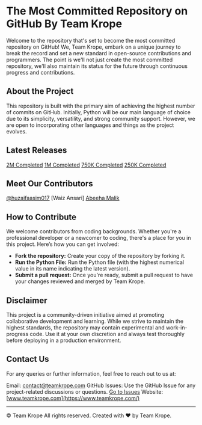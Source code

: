 # The Most Committed Repository on GitHub By Team Krope
Welcome to the repository that's set to become the most committed repository on GitHub! We, Team Krope, embark on a unique journey to break the record and set a new standard in open-source contributions and programmers. The point is we'll not just create the most committed repository, we'll also maintain its status for the future through continuous progress and contributions.

## About the Project
This repository is built with the primary aim of achieving the highest number of commits on GitHub. Initially, Python will be our main language of choice due to its simplicity, versatility, and strong community support. However, we are open to incorporating other languages and things as the project evolves.

## Latest Releases
[2M Completed](https://github.com/teamkrope/kommit/releases/2M)
[1M Completed](https://github.com/teamkrope/kommit/releases/1M)
[750K Completed](https://github.com/teamkrope/kommit/releases/750K)
[250K Completed](https://github.com/teamkrope/kommit/releases/250K)

## Meet Our Contributors
[@huzaifaasim017](https://huzaifa.teamkrope.com/)
[Waiz Ansari]
[Abeeha Malik](https://www.blogger.com/profile/03098970785830002717)

## How to Contribute
We welcome contributors from coding backgrounds. Whether you're a professional developer or a newcomer to coding, there's a place for you in this project. Here’s how you can get involved:

- **Fork the repository:** Create your copy of the repository by forking it.
- **Run the Python File:** Run the Python file (with the highest numerical value in its name indicating the latest version).
- **Submit a pull request:** Once you're ready, submit a pull request to have your changes reviewed and merged by Team Krope.

## Disclaimer
This project is a community-driven initiative aimed at promoting collaborative development and learning. While we strive to maintain the highest standards, the repository may contain experimental and work-in-progress code. Use it at your own discretion and always test thoroughly before deploying in a production environment.

## Contact Us
For any queries or further information, feel free to reach out to us at:

Email: [contact@teamkrope.com](mailto:contact@teamkrope.com)
GitHub Issues: Use the GitHub Issue for any project-related discussions or questions. [Go to Issues](https://github.com/teamkrope/kommit/issues)
Website: [www.teamkrope.com](https://www.teamkrope.com/)

---
© Team Krope All rights reserved. Created with ❤️ by Team Krope.